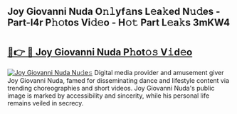 ## Joy Giovanni Nuda O𝚗𝚕yf𝚊ns L𝚎a𝚔ed N𝚞𝚍es - Part-l4r P𝚑𝚘tos Vi𝚍𝚎o - H𝚘𝚝 Part L𝚎a𝚔s 3mKW4

# <h2><a href="http://kf8p5tx.oniu.top/?m=Joy+Giovanni+Nuda">🔗👉 🔴 Joy Giovanni Nuda P𝚑ot𝚘𝚜 V𝚒d𝚎o</a></h2>

[![Joy Giovanni Nuda Nu𝚍e𝚜](https://i.imgur.com/0qMVB7G.gif)](http://kf8p5tx.oniu.top/?m=Joy+Giovanni+Nuda)
Digital media provider and amusement giver Joy Giovanni Nuda, famed for disseminating dance and lifestyle content via trending choreographies and short videos. Joy Giovanni Nuda's public image is marked by accessibility and sincerity, while his personal life remains veiled in secrecy.  
